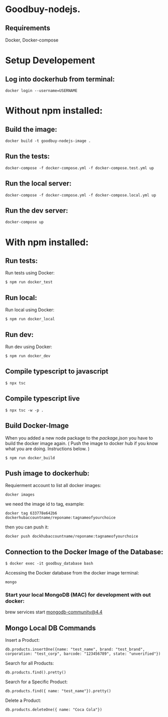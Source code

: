 # Goodbuy-nodejs.

## Requirements
Docker, Docker-compose

# Setup Developement

## Log into dockerhub from terminal:
```
docker login --username=USERNAME
```
# Without npm installed: 

## Build the image:
```
docker build -t goodbuy-nodejs-image .
```
## Run the tests:
```
docker-compose -f docker-compose.yml -f docker-compose.test.yml up
```
## Run the local server:
```
docker-compose -f docker-compose.yml -f docker-compose.local.yml up
```
## Run the dev server:
```
docker-compose up
```
# With npm installed: 

## Run tests:
Run tests using Docker:
```
$ npm run docker_test
```
## Run local:
Run local using Docker:
```
$ npm run docker_local
```
## Run dev:
Run dev using Docker:
```
$ npm run docker_dev
```
## Compile typescript to javascript
```
$ npx tsc
```
## Compile typescript live
```
$ npx tsc -w -p .
```
## Build Docker-Image
When you added a new node package to the *package.json* you have to build the docker image again. ( Push the image to docker hub if you know what you are doing. Instructions below. )
```
$ npm run docker_build
```
## Push image to dockerhub:
Requierment account to
list all docker images:
```
docker images 
```

we need the image id to tag, example:

```
docker tag 633778e642b6 dockerhubaccountname/reponame:tagnameofyourchoice
```

then you can push it:

```
docker push dockhubaccountname/reponame:tagnameofyourchoice
```


## Connection to the Docker Image of the Database:
```
$ docker exec -it goodbuy_database bash
```
Accessing the Docker database from the docker image terminal:
```
mongo
```

### Start your local MongoDB (MAC) for development with out docker:

brew services start mongodb-community@4.4

## Mongo Local DB Commands
Insert a Product:
```
db.products.insertOne({name: "test_name", brand: "test_brand", corporation: "test_corp", barcode: "123456789", state: "unverified"})
```
Search for all Products:
```
db.products.find().pretty()
```
Search for a Specific Product:
```
db.products.find({ name: "test_name"}).pretty()
```
Delete a Product:
```
db.products.deleteOne({ name: "Coca Cola"})
```


